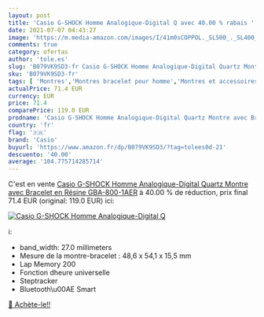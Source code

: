 ```yaml
---
layout: post
title: 'Casio G-SHOCK Homme Analogique-Digital Q avec 40.00 % rabais '
date: 2021-07-07 04:43:27
image: 'https://m.media-amazon.com/images/I/41m0sCOPPOL._SL500_._SL400_.jpg'
comments: true
category: ofertas
author: 'tole.es'
slug: 'B079VK9SD3-fr Casio G-SHOCK Homme Analogique-Digital Quartz Montre avec...'
sku: 'B079VK9SD3-fr'
tags: [ 'Montres','Montres bracelet pour homme','Montres et accessoires','Montres homme','casio', ]
actualPrice: 71.4 EUR
currency: EUR
price: 71.4
comparePrice: 119.0 EUR
prodname: 'Casio G-SHOCK Homme Analogique-Digital Quartz Montre avec Bracelet en Résine GBA-800-1AER'
country: 'fr'
flag: '🇫🇷'
brand: 'Casio'
buyurl: 'https://www.amazon.fr/dp/B079VK9SD3/?tag=tolees0d-21'
descuento: '40.00'
average: '104.775714285714'
---
```


C'est en vente [Casio G-SHOCK Homme Analogique-Digital Quartz Montre avec Bracelet en Résine GBA-800-1AER](https://www.amazon.fr/dp/B079VK9SD3/?tag=tolees0d-21)  à  40.00 % de réduction, prix final  71.4 EUR (original: 119.0 EUR) ici:

[![Casio G-SHOCK Homme Analogique-Digital Q](https://m.media-amazon.com/images/I/41m0sCOPPOL._SL500_._SL400_.jpg)](https://www.amazon.fr/dp/B079VK9SD3/?tag=tolees0d-21)

ℹ️:

- band_width: 27.0 millimeters
- Mesure de la montre-bracelet : 48,6 x 54,1 x 15,5 mm
- Lap Memory 200
- Fonction dheure universelle
- Steptracker
- Bluetooth\u00AE Smart

[🛒 Achète-le!!](https://www.amazon.fr/dp/B079VK9SD3/?tag=tolees0d-21)
